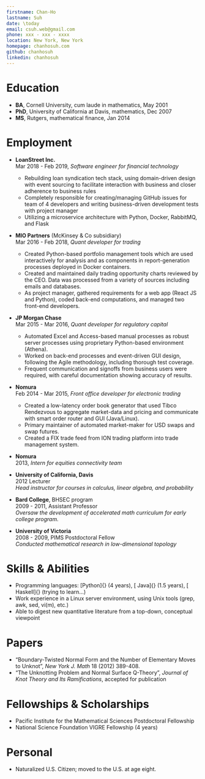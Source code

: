 ```yaml
---
firstname: Chan-Ho
lastname: Suh
date: \today
email: csuh.web@gmail.com
phone: xxx - xxx - xxxx
location: New York, New York
homepage: chanhosuh.com
github: chanhosuh
linkedin: chanhosuh
---
```


# Education

- **BA**, Cornell University, cum laude in mathematics, May 2001
- **PhD**, University of California at Davis, mathematics, Dec 2007
- **MS**, Rutgers, mathematical finance, Jan 2014

# Employment
- **LoanStreet Inc.**\
  Mar 2018 - Feb 2019, *Software engineer for financial technology*
    - Rebuilding loan syndication tech stack, using domain-driven design with event sourcing
      to facilitate interaction with business and closer adherence to business rules
    - Completely responsible for creating/managing GitHub issues for team of 4 developers and
      writing business-driven development tests with project manager
    - Utilizing a microservice architecture with Python, Docker, RabbitMQ, and Flask
- **MIO Partners** (McKinsey & Co subsidiary)\
  Mar 2016 - Feb 2018, *Quant developer for trading*
    - Created Python-based portfolio management tools which are used
      interactively for analysis and as components in report-generation
      processes deployed in Docker containers.
    - Created and maintained daily trading opportunity charts reviewed
      by the CEO. Data was processed from a variety of sources
      including emails and databases.
    - As project manager, gathered requirements for a web app
      (React JS and Python), coded back-end computations, and managed
      two front-end developers.

- **JP Morgan Chase**\
  Mar 2015 - Mar 2016, *Quant developer for regulatory capital*
    - Automated Excel and Access-based manual processes as robust
      server processes using proprietary Python-based environment
      (Athena).
    - Worked on back-end processes and event-driven GUI design,
      following the Agile methodology, including thorough test
      coverage.
    - Frequent communication and signoffs from business users were
      required, with careful documentation showing accuracy of
      results.

- **Nomura**\
  Feb 2014 - Mar 2015, *Front office developer for electronic trading*
    - Created a low-latency order book generator that used Tibco
      Rendezvous to aggregate market-data and pricing and
      communicate with smart order router and GUI (Java/Linux).
    - Primary maintainer of automated market-maker for USD swaps
      and swap futures.
    - Created a FIX trade feed from ION trading platform into trade
      management system.

- **Nomura**\
  2013, *Intern for equities connectivity team*

- **University of California, Davis**\
  2012 Lecturer\
  *Head instructor for courses in calculus, linear algebra, and
  probability*

- **Bard College**, BHSEC program\
  2009 - 2011, Assistant Professor\
  *Oversaw the development of accelerated math curriculum for
  early college program.*

- **University of Victoria**\
  2008 - 2009, PIMS Postdoctoral Fellow\
  *Conducted mathematical research in low-dimensional topology*


# Skills & Abilities

- Programming languages: [Python]{} (4 years), [ Java]{} (1.5 years), [ Haskell]{} (trying to learn...)
- Work experience in a Linux server environment, using Unix tools (grep, awk, sed, vi(m), etc.)
- Able to digest new quantitative literature from a top-down, conceptual viewpoint

# Papers

- “Boundary-Twisted Normal Form and the Number of Elementary Moves to Unknot”, *New York J. Math* 18 (2012) 389-408.
- “The Unknotting Problem and Normal Surface Q-Theory”, *Journal of Knot Theory and Its Ramifications*, accepted for publication

# Fellowships & Scholarships

- Pacific Institute for the Mathematical Sciences Postdoctoral Fellowship
- National Science Foundation VIGRE Fellowship (4 years)

# Personal

- Naturalized U.S. Citizen; moved to the U.S. at age eight.
